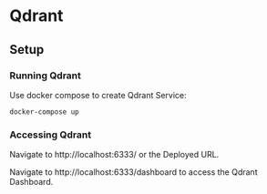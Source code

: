 # Qdrant

## Setup

### Running Qdrant

Use docker compose to create Qdrant Service:

```
docker-compose up
```

### Accessing Qdrant

Navigate to http://localhost:6333/ or the Deployed URL.

Navigate to http://localhost:6333/dashboard to access the Qdrant Dashboard.
